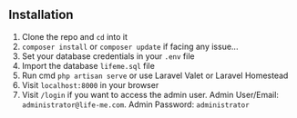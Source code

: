 ## Installation

1. Clone the repo and `cd` into it
1. `composer install` or `composer update` if facing any issue...
1. Set your database credentials in your `.env` file
1. Import the database `lifeme.sql` file
1. Run cmd `php artisan serve` or use Laravel Valet or Laravel Homestead
1. Visit `localhost:8000` in your browser
1. Visit `/login` if you want to access the admin user. Admin User/Email: `administrator@life-me.com`. Admin Password: `administrator`
